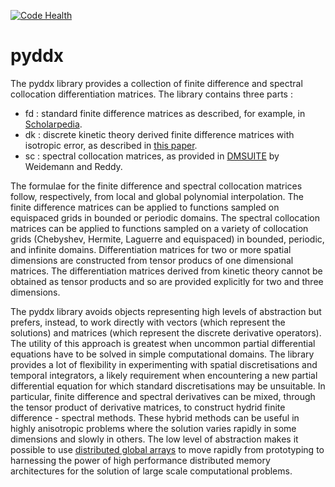 [![Code Health](https://landscape.io/github/labrosse/pyddx/master/landscape.svg?style=flat)](https://landscape.io/github/labrosse/pyddx/master)

pyddx
=====

The pyddx library provides a collection of finite difference and spectral collocation differentiation matrices. The library contains three parts :

* fd : standard finite difference matrices as described, for example, in [Scholarpedia](http://www.scholarpedia.org/article/Finite_difference_method).
* dk : discrete kinetic theory derived finite difference matrices with isotropic error, as described in [this paper](http://iopscience.iop.org/0295-5075/101/5/50006;jsessionid=1598A5ED2901FC9E6A693858AFBDB7BF.c2).
* sc : spectral collocation matrices, as provided in [DMSUITE](http://www.mathworks.com/matlabcentral/fileexchange/29-dmsuite) by Weidemann and Reddy.

The formulae for the finite difference and spectral collocation matrices follow, respectively, from local and global polynomial interpolation. The finite difference matrices can be applied to functions sampled on equispaced grids in bounded or periodic domains. The spectral collocation matrices can be applied to functions sampled on a variety of collocation grids (Chebyshev, Hermite, Laguerre and equispaced) in bounded, periodic, and infinite domains. Differentiation matrices for two or more spatial dimensions are constructed from tensor producs of one dimensional matrices. The differentiation matrices derived from kinetic theory cannot be obtained as tensor products and so are provided explicitly for two and three dimensions.

The pyddx library avoids objects representing high levels of abstraction but prefers, instead, to work directly with vectors (which represent the solutions) and matrices (which represent the discrete derivative operators). The utility of this approach is greatest when uncommon partial differential equations have to be solved in simple computational domains. The library provides a lot of flexibility in experimenting with spatial discretisations and temporal integrators, a likely requirement when encountering a new partial differential equation for which standard discretisations may be unsuitable. 
In particular, finite difference and spectral derivatives can be mixed, through the tensor product of derivative matrices, to construct hydrid finite difference - spectral methods. These hybrid methods can be useful in highly anisotropic problems where the solution varies rapidly in some dimensions and slowly in others. The low level of abstraction makes it possible to use [distributed global arrays](http://hpc.pnl.gov/globalarrays/) to move rapidly from prototyping to harnessing the power of high performance distributed memory architectures for the solution of large scale computational problems. 

